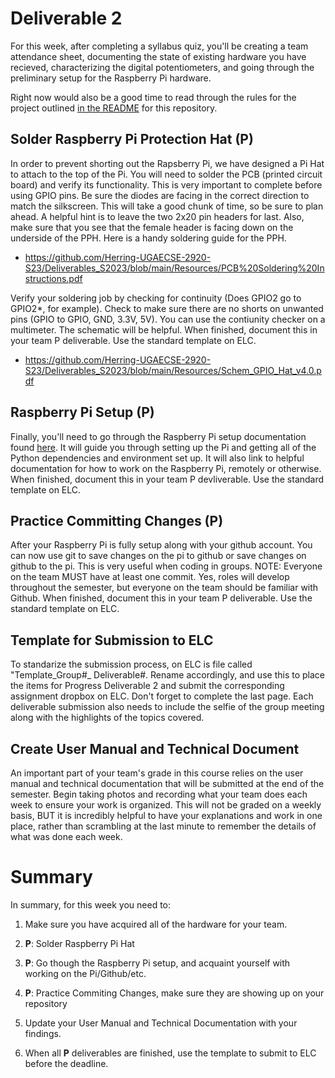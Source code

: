 # Deliverable 2

For this week, after completing a syllabus quiz, you'll be creating a team attendance sheet, documenting the state of existing hardware you have recieved, characterizing the digital potentiometers, and going through the preliminary setup for the Raspberry Pi hardware. 

Right now would also be a good time to read through the rules for the project outlined [in the README](../README.md) for this repository.
 

## Solder Raspberry Pi Protection Hat (P)

In order to prevent shorting out the Rapsberry Pi, we have designed a Pi Hat to attach to the top of the Pi. You will need to solder the PCB (printed circuit board) and verify its functionality. This is very important to complete before using GPIO pins. Be sure the diodes are facing in the correct direction to match the silkscreen. This will take a good chunk of time, so be sure to plan ahead.  A helpful hint is to leave the two 2x20 pin headers for last.  Also, make sure that you see that the female header is facing down on the underside of the PPH.  Here is a handy soldering guide for the PPH.

- https://github.com/Herring-UGAECSE-2920-S23/Deliverables_S2023/blob/main/Resources/PCB%20Soldering%20Instructions.pdf

Verify your soldering job by checking for continuity (Does GPIO2 go to GPIO2*, for example).  Check to make sure there are no shorts on unwanted pins (GPIO to GPIO, GND, 3.3V, 5V).  You can use the contiunity checker on a multimeter. The schematic will be helpful.  When finished, document this in your team P deliverable.  Use the standard template on ELC.  

- https://github.com/Herring-UGAECSE-2920-S23/Deliverables_S2023/blob/main/Resources/Schem_GPIO_Hat_v4.0.pdf

## Raspberry Pi Setup (P)

Finally, you'll need to go through the Raspberry Pi setup documentation found [here](setup/pi_setup.md). It will guide you through setting up the Pi and getting all of the Python dependencies and environment set up. It will also link to helpful documentation for how to work on the Raspberry Pi, remotely or otherwise.  When finished, document this in your team P devliverable.  Use the standard template on ELC.  

## Practice Committing Changes (P)

After your Raspberry Pi is fully setup along with your github account. You can now use git to save changes on the pi to github or save changes on github to the pi. This is very useful when coding in groups. NOTE:  Everyone on the team MUST have at least one commit.  Yes, roles will develop throughout the semester, but everyone on the team should be familiar with Github.  When finished, document this in your team P deliverable.  Use the standard template on ELC. 

## Template for Submission to ELC
To standarize the submission process, on ELC is file called "Template_Group#_ Deliverable#.  Rename accordingly, and use this to place the items for Progress Deliverable 2 and submit the corresponding assignment dropbox on ELC.  Don't forget to complete the last page.  Each deliverable submission also needs to include the selfie of the group meeting along with the highlights of the topics covered.  

## Create User Manual and Technical Document 

An important part of your team's grade in this course relies on the user manual and technical documentation that will be submitted at the end of the semester. Begin taking photos and recording what your team does each week to ensure your work is organized. This will not be graded on a weekly basis, BUT it is incredibly helpful to have your explanations and work in one place, rather than scrambling at the last minute to remember the details of what was done each week.

# Summary

In summary, for this week you need to:

1. Make sure you have acquired all of the hardware for your team.

2. **P**: Solder Raspberry Pi Hat

3. **P**: Go though the Raspberry Pi setup, and acquaint yourself with working on the Pi/Github/etc.

4. **P**:  Practice Commiting Changes, make sure they are showing up on your repository 

5. Update your User Manual and Technical Documentation with your findings.

6.  When all **P** deliverables are finished, use the template to submit to ELC before the deadline.  

